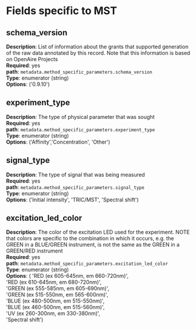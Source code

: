 # Fields specific to MST 

## schema_version 

**Description**: List of information about the grants that supported generation of the raw data annotated by this record. Note that this information is based on OpenAire Projects <br/> 
**Required**: yes <br/>
**path**: `metadata.method_specific_parameters.schema_version` <br/>
**Type**: enumerator (string) <br/>
**Options**: ('0.9.10') <br/>

## experiment_type 

**Description**: The type of physical parameter that was sought <br/> 
**Required**: yes <br/>
**path**: `metadata.method_specific_parameters.experiment_type` <br/>
**Type**: enumerator (string) <br/>
**Options**: ('Affinity','Concentration', 'Other') <br/>

## signal_type 

**Description**: The type of signal that was being measured <br/> 
**Required**: yes <br/>
**path**: `metadata.method_specific_parameters.signal_type` <br/>
**Type**: enumerator (string) <br/>
**Options**: ('Initial intensity', 'TRIC/MST', 'Spectral shift') <br/>

## excitation_led_color

**Description**: The color of the excitation LED used for the experiment.
NOTE that colors are specific to the combination in which it occurs, 
e.g. the GREEN in a BLUE/GREEN instrument, is not the same as the GREEN in a GREEN/RED instrument<br/> 
**Required**: yes <br/>
**path**: `metadata.method_specific_parameters.excitation_led_color` <br/>
**Type**: enumerator (string) <br/>
**Options**: (
'RED (ex 605-645nm, em 660-720nm)',<br/>
'RED (ex 610-645nm, em 680-720nm)',<br/>
'GREEN (ex 555-585nm, em 605-690nm)',<br/>
'GREEN (ex 515-550nm, em 565-600nm)',<br/>
'BLUE (ex 480-500nm, em 515-550nm)',<br/>
'BLUE (ex 460-500nm, em 515-560nm)',<br/>
'UV (ex 260-300nm, em 330-380nm)',<br/>
'Spectral shift') <br/>
